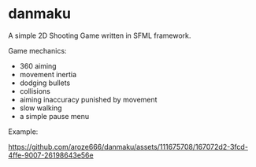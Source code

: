 # danmaku
A simple 2D Shooting Game written in SFML framework.


Game mechanics:
- 360 aiming
- movement inertia
- dodging bullets
- collisions
- aiming inaccuracy punished by movement
- slow walking
- a simple pause menu

Example:



https://github.com/aroze666/danmaku/assets/111675708/167072d2-3fcd-4ffe-9007-26198643e56e










